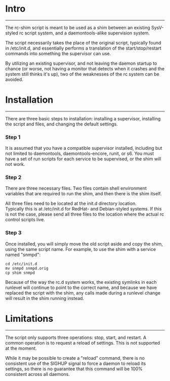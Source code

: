 # Intro #

---

The rc-shim script is meant to be used as a shim between an 
existing SysV-styled rc script system, and a daemontools-alike 
supervision system.

The script necessarily takes the place of the original script, typically 
found in /etc/init.d, and essentially performs a translation of the 
start/stop/restart commands into something the supervisor can use.

By utilizing an existing supervisor, and not leaving the daemon startup 
to chance (or worse, not having a monitor that detects when it crashes 
and the system still thinks it's up), two of the weaknesses of the rc 
system can be avoided.


# Installation #

---

There are three basic steps to installation: installing a supervisor,
installing the script and files, and changing the default settings.

### Step 1 #

It is assumed that you have a compatible supervisor installed,
including but not limited to daemontools, daemontools-encore,
runit, or s6.  You must have a set of run scripts for each service
to be supervised, or the shim will not work.

### Step 2 #

There are three necessary files.  Two files contain shell environment 
variables that are required to run the shim, and then there is the shim 
itself.

All three files need to be located at the init.d directory location.  
Typically this is at /etc/init.d for RedHat- and Debian-styled systems.  If
this is not the case, please send all three files to the location where
the actual rc control scripts live.

### Step 3 #

Once installed, you will simply move the old script aside and copy the 
shim, using the same script name.  For example, to use the shim
with a service named "snmpd":

    cd /etc/init.d
    mv snmpd snmpd.orig
    cp shim snmpd

Because of the way the rc.d system works, the existing symlinks in each 
runlevel will continue to point to the correct name, and because we have 
replaced the script with the shim, any calls made during a runlevel 
change will result in the shim running instead.


# Limitations #

---

The script only supports three operations: stop, start, and restart.  A 
common operation is to request a reload of settings.  This is not 
supported at the moment.

While it may be possible to create a "reload" command, there is no 
consistent use of the SIGHUP signal to force a daemon to reload its 
settings, so there is no guarantee that this command will be 100% 
consistent across all daemons.